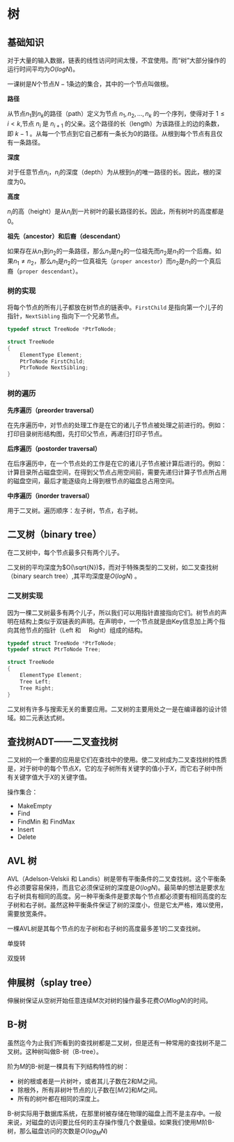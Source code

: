 # 树

## 基础知识

对于大量的输入数据，链表的线性访问时间太慢，不宜使用。而“树”大部分操作的运行时间平均为$O(log N)$。

一课树是$N$个节点$N-1$条边的集合，其中的一个节点叫做根。

**路径**

从节点$n_1$到$n_k$的路径（path）定义为节点 $n_1, n_2, ..., n_k$ 的一个序列，使得对于 $1 \le i < k$,节点 $n_i$ 是 $n_{i+1}$ 的父亲。这个路径的长（length）为该路径上的边的条数，即 $k-1$ 。从每一个节点到它自己都有一条长为$0$的路径。从根到每个节点有且仅有一条路径。

**深度**

对于任意节点$n_i$，$n_i$的深度（depth）为从根到$n_i$的唯一路径的长。因此，根的深度为$0$。

**高度**

$n_i$的高（height）是从$n_i$到一片树叶的最长路径的长。因此，所有树叶的高度都是$0$。

**祖先（ancestor）和后裔（descendant）**

如果存在从$n_1$到$n_2$的一条路径，那么$n_1$是$n_2$的一位祖先而$n_2$是$n_1$的一个后裔。如果$n_1 \ne n_2$，那么$n_1$是$n_2$的一位真祖先（`proper ancestor`）而$n_2$是$n_1$的一个真后裔（`proper descendant`）。

### 树的实现

将每个节点的所有儿子都放在树节点的链表中。`FirstChild` 是指向第一个儿子的指针，`NextSibling` 指向下一个兄弟节点。

``` c
typedef struct TreeNode *PtrToNode;

struct TreeNode
{
    ElementType Element;
    PtrToNode FirstChild;
    PtrToNode NextSibling;
}
```

### 树的遍历

**先序遍历（preorder traversal）**

在先序遍历中，对节点的处理工作是在它的诸儿子节点被处理之前进行的。例如：打印目录树形结构图，先打印父节点，再递归打印子节点。

**后序遍历（postorder traversal）**

在后序遍历中，在一个节点处的工作是在它的诸儿子节点被计算后进行的。例如：计算目录所占磁盘空间，在得到父节点占用空间前，需要先递归计算子节点所占用的磁盘空间，最后才能逐级向上得到根节点的磁盘总占用空间。

**中序遍历（inorder traversal）**

用于二叉树。遍历顺序：左子树，节点，右子树。

## 二叉树（binary tree）

在二叉树中，每个节点最多只有两个儿子。

二叉树的平均深度为$O(\sqrt{N})$，而对于特殊类型的二叉树，如二叉查找树（binary search tree）,其平均深度是$O(log N)$ 。

### 二叉树实现

因为一棵二叉树最多有两个儿子，所以我们可以用指针直接指向它们。树节点的声明在结构上类似于双链表的声明。在声明中，一个节点就是由Key信息加上两个指向其他节点的指针（Left 和 　Right）组成的结构。

``` c
typedef struct TreeNode *PtrToNode;
typedef struct PtrToNode Tree;

struct TreeNode
{
    ElementType Element;
    Tree Left;
    Tree Right;
}
```

二叉树有许多与搜索无关的重要应用。二叉树的主要用处之一是在编译器的设计领域。如二元表达式树。

## 查找树ADT——二叉查找树

二叉树的一个重要的应用是它们在查找中的使用。使二叉树成为二叉查找树的性质是，对于树中的每个节点$X$，它的左子树所有关键字的值小于$X$，而它右子树中所有关键字值大于$X$的关键字值。

操作集合：

- MakeEmpty
- Find
- FindMin 和 FindMax
- Insert
- Delete

## AVL 树

AVL（Adelson-Velskii 和 Landis）树是带有平衡条件的二叉查找树。这个平衡条件必须要容易保持，而且它必须保证树的深度是$O(log N)$。最简单的想法是要求左右子树具有相同的高度。另一种平衡条件是要求每个节点都必须要有相同高度的左子树和右子树。虽然这种平衡条件保证了树的深度小，但是它太严格，难以使用，需要放宽条件。

一棵AVL树是其每个节点的左子树和右子树的高度最多差1的二叉查找树。

单旋转

双旋转

## 伸展树（splay tree）

伸展树保证从空树开始任意连续$M$次对树的操作最多花费$O(M log N)$的时间。

## B-树

虽然迄今为止我们所看到的查找树都是二叉树，但是还有一种常用的查找树不是二叉树。这种树叫做B-树（B-tree）。

阶为$M$的B-树是一棵具有下列结构特性的树：

- 树的根或者是一片树叶，或者其儿子数在2和M之间。
- 除根外，所有非树叶节点的儿子数在[$M/2$]和$M$之间。
- 所有的树叶都在相同的深度上。

B-树实际用于数据库系统，在那里树被存储在物理的磁盘上而不是主存中。一般来说，对磁盘的访问要比任何的主存操作慢几个数量级。如果我们使用M阶B-树，那么磁盘访问的次数是$O(log_{M}N)$